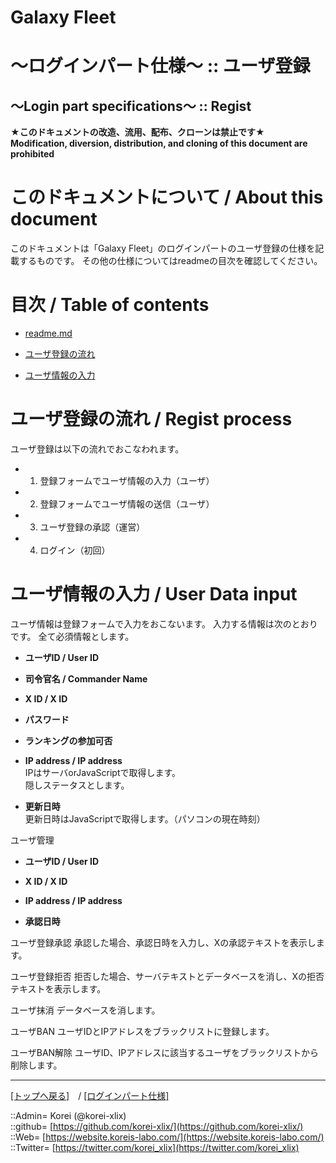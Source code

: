 # Galaxy Fleet
  
<h1>～ログインパート仕様～ :: ユーザ登録</h1>  
<h2>～Login part specifications～ :: Regist</h2>  
  

**★このドキュメントの改造、流用、配布、クローンは禁止です★**  
    **Modification, diversion, distribution, and cloning of this document are prohibited**  
  

<h1 id="aHowto">このドキュメントについて / About this document</h1>  
このドキュメントは「Galaxy Fleet」のログインパートのユーザ登録の仕様を記載するものです。  
その他の仕様についてはreadmeの目次を確認してください。  
  





<h1 id="aMokuji">目次 / Table of contents</h1>  

* [readme.md](/readme.md)

* [ユーザ登録の流れ](#aProcess)
* [ユーザ情報の入力](#aInput)
  





<h1 id="aProcess">ユーザ登録の流れ / Regist process</h1>  
ユーザ登録は以下の流れでおこなわれます。  
  

* 1. 登録フォームでユーザ情報の入力（ユーザ）
* 2. 登録フォームでユーザ情報の送信（ユーザ）
* 3. ユーザ登録の承認（運営）
* 4. ログイン（初回）
  




<h1 id="aInput">ユーザ情報の入力 / User Data input</h1>  
ユーザ情報は登録フォームで入力をおこないます。  
入力する情報は次のとおりです。  
全て必須情報とします。  
  

* **ユーザID / User ID**  
* **司令官名 / Commander Name**  
* **X ID / X ID**  
* **パスワード**  
* **ランキングの参加可否**  

* **IP address / IP address**  
  IPはサーバorJavaScriptで取得します。  
  隠しステータスとします。  

* **更新日時**  
  更新日時はJavaScriptで取得します。（パソコンの現在時刻）  
  









ユーザ管理




* **ユーザID / User ID**  

* **X ID / X ID**  

* **IP address / IP address**  

* **承認日時**  


ユーザ登録承認
承認した場合、承認日時を入力し、Xの承認テキストを表示します。

ユーザ登録拒否
拒否した場合、サーバテキストとデータベースを消し、Xの拒否テキストを表示します。

ユーザ抹消
データベースを消します。

ユーザBAN
ユーザIDとIPアドレスをブラックリストに登録します。

ユーザBAN解除
ユーザID、IPアドレスに該当するユーザをブラックリストから削除します。








***
[[トップへ戻る]](/readme.md)　/
[[ログインパート仕様]](readme.md)  
  
::Admin= Korei (@korei-xlix)  
::github= [https://github.com/korei-xlix/](https://github.com/korei-xlix/)  
::Web= [https://website.koreis-labo.com/](https://website.koreis-labo.com/)  
::Twitter= [https://twitter.com/korei_xlix](https://twitter.com/korei_xlix)  
